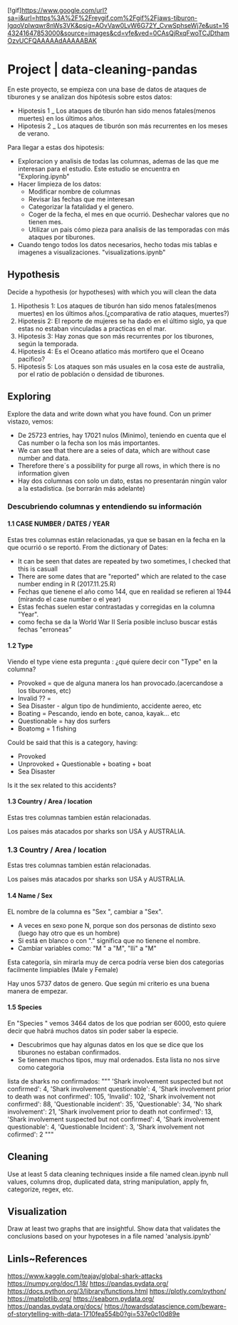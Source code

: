 [!gif]https://www.google.com/url?sa=i&url=https%3A%2F%2Freygif.com%2Fgif%2Fjaws-tiburon-IgqoVplwqwr8nWs3VK&psig=AOvVaw0LvW6G72Y_CvwSphseWj7e&ust=1643241647853000&source=images&cd=vfe&ved=0CAsQjRxqFwoTCJDthamOzvUCFQAAAAAdAAAAABAK


# Project | data-cleaning-pandas

En este proyecto, se empieza con una base de datos de ataques de tiburones y se analizan dos hipótesis sobre estos datos:
- Hipotesis 1 _  Los ataques de tiburón han sido menos fatales(menos muertes) en los últimos años.
- Hipotesis 2 _  Los ataques de tiburón son más recurrentes en los meses de verano. 

Para llegar a estas dos hipotesis:

- Exploracion y analisis de todas las columnas, ademas de las que me interesan para el estudio. Este estudio se encuentra en "Exploring.ipynb"
- Hacer limpieza de los datos:
    - Modificar nombre de columnas
    - Revisar las fechas que me interesan
    - Categorizar la fatalidad y el genero. 
    - Coger de la fecha, el mes en que ocurrió. Deshechar valores que no tienen mes. 
    - Utilizar un pais cómo pieza para analisis de las temporadas con más ataques por tiburones.  
- Cuando tengo todos los datos necesarios, hecho todas mis tablas e imagenes a visualizaciones. "visualizations.ipynb"


## Hypothesis
Decide a hypothesis (or hypotheses) with which you will clean the data

1. Hipothesis 1: Los ataques de tiburón han sido menos fatales(menos muertes) en los últimos años.(¿comparativa de ratio ataques, muertes?) 
2. Hipotesis 2: El reporte de mujeres se ha dado en el último siglo, ya que estas no estaban vinculadas a practicas en el mar. 
3. Hipotesis 3: Hay zonas que son más recurrentes por los tiburones, según la temporada.
4. Hipotesis 4: Es el Oceano atlatico más mortifero que el Oceano pacifico? 
5. Hipotesis 5: Los ataques son más usuales en la cosa este de australia, por el ratio de población o densidad de tiburones. 

## Exploring

Explore the data and write down what you have found. 
Con un primer vistazo, vemos:
- De 25723 entries, hay 17021 nulos (Minimo), teniendo en cuenta que el Cas number  o la fecha son los más importantes. 
- We can see that there are a seies of data, which are without case number and data. 
- Therefore there´s a possibility for purge all rows, in which there is no information given
- Hay dos columnas con solo un dato, estas no presentarán ningún valor a la estadistica. (se borrarán más adelante)
### Descubriendo columnas y entendiendo su información
#### 1.1 CASE NUMBER / DATES / YEAR
Estas tres columnas están relacionadas, ya que se basan en la fecha en la que ocurrió o se reportó.
From the dictionary of Dates:
- It can be seen that dates are repeated by two sometimes, I checked that this is casuall
- There are some dates that are "reported" which are related to the case number ending in R (2017.11.25.R)
- Fechas que tienene el año como 144, que en realidad se refieren al 1944 (mirando el case number o el year)
- Estas fechas suelen estar contrastadas y corregidas en la columna "Year".
- como fecha se da la World War II
Sería posible incluso buscar estás fechas "erroneas"
#### 1.2 Type
Viendo el type viene esta pregunta : ¿qué quiere decir con "Type" en la columna?
- Provoked = que de alguna manera los han provocado.(acercandose a los tiburones,  etc)
- Invalid ?? = 
- Sea Disaster - algun tipo de hundimiento, accidente aereo, etc
- Boating = Pescando, iendo en bote, canoa, kayak... etc
- Questionable = hay dos surfers
- Boatomg = 1 fishing 

Could be said that this is a category, having: 
- Provoked
- Unprovoked + Questionable + boating + boat
- Sea Disaster

Is it the sex related to this accidents? 
#### 1.3 Country / Area / location
Estas tres columnas tambien están relacionadas. 

Los paises más atacados por sharks son USA y AUSTRALIA. 

### 1.3 Country / Area / location
Estas tres columnas tambien están relacionadas. 

Los paises más atacados por sharks son USA y AUSTRALIA. 

#### 1.4 Name / Sex
EL nombre de la columna es "Sex ", cambiar a "Sex".
- A veces en sexo pone N, porque son dos personas de distinto sexo  (luego hay otro que es un hombre)
- Si está en blanco o con "." significa que no tienene el nombre. 
- Cambiar variables como:  "M " a "M", "lli" a "M"

Esta categoría, sin mirarla muy de cerca podría verse bien dos categorias facilmente limpiables (Male y Female)

Hay unos 5737 datos de genero. Que según mi criterio es una buena manera de empezar. 

#### 1.5 Species
En "Species " vemos 3464 datos de los que podrian ser 6000, esto quiere decir que habrá muchos datos sin poder saber la especie.

- Descubrimos que hay algunas datos en los que se dice que los tiburones no estaban confirmados.
- Se tieneen muchos tipos, muy mal ordenados. Esta lista no nos sirve como categoria 

lista de sharks no confirmados:
"""
 'Shark involvement suspected but not confirmed': 4,
 'Shark involvement questionable': 4,
 'Shark involvement prior to death was not confirmed': 105,
 'Invalid': 102,
 'Shark involvement not confirmed': 88,
 'Questionable incident': 35,
 'Questionable': 34,
 'No shark involvement': 21,
 'Shark involvement prior to death not confirmed': 13,
 'Shark involvement suspected but not confirmed': 4,
 'Shark involvement questionable': 4,
 'Questionable Incident': 3,
 'Shark involvement not cofirmed': 2 """



## Cleaning

Use at least 5 data cleaning techniques inside a file named clean.ipynb
null values, columns drop, duplicated data, string manipulation, apply fn, categorize, regex, etc.

## Visualization

Draw at least two graphs that are insightful.
Show data that validates the conclusions based on your hypoteses in a file named 'analysis.ipynb'

## Linls~References

https://www.kaggle.com/teajay/global-shark-attacks
https://numpy.org/doc/1.18/
https://pandas.pydata.org/
https://docs.python.org/3/library/functions.html
https://plotly.com/python/
https://matplotlib.org/
https://seaborn.pydata.org/
https://pandas.pydata.org/docs/
https://towardsdatascience.com/beware-of-storytelling-with-data-1710fea554b0?gi=537e0c10d89e